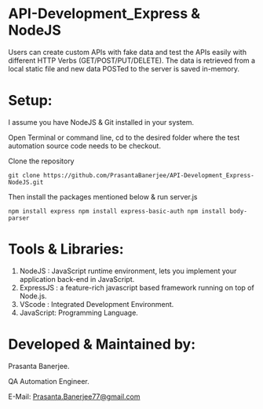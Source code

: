 # API-Development_Express & NodeJS

Users can create custom APIs with fake data and test the APIs easily with different HTTP Verbs (GET/POST/PUT/DELETE). 
The data is retrieved from a local static file and new data POSTed to the server is saved in-memory. 

Setup:
========
I assume you have NodeJS & Git installed in your system.

Open Terminal or command line, cd to the desired folder where the test automation source code needs to be checkout.

Clone the repository

`git clone https://github.com/PrasantaBanerjee/API-Development_Express-NodeJS.git`

Then install the packages mentioned below & run server.js

`npm install express
 npm install express-basic-auth
 npm install body-parser`

Tools & Libraries:
====================
  1. NodeJS : JavaScript runtime environment, lets you implement your application back-end in JavaScript.
  2. ExpressJS : a feature-rich javascript based framework running on top of Node.js.
  3. VScode : Integrated Development Environment.
  4. JavaScript: Programming Language.

Developed & Maintained by:
============================
  Prasanta Banerjee.
  
  QA Automation Engineer.
  
  E-Mail: Prasanta.Banerjee77@gmail.com
  
